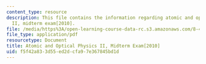```yaml
---
content_type: resource
description: This file contains the information regarding atomic and optical physics
  II, midterm exam[2010].
file: /media/https%3A/open-learning-course-data-rc.s3.amazonaws.com/8-421-atomic-and-optical-physics-i-spring-2014/f5f42a833d55ed2dcfa97e367845bd1d_MIT8_421S14_midterm2010.pdf
file_type: application/pdf
resourcetype: Document
title: Atomic and Optical Physics II, Midterm Exam[2010]
uid: f5f42a83-3d55-ed2d-cfa9-7e367845bd1d
---
```

